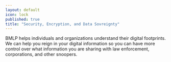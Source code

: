 ```yaml
---
layout: default
icon: lock
published: true
title: "Security, Encryption, and Data Sovreignty"
---
```




BMLP helps individuals and organizations understand their digital footprints. We can help you reign in your digital information so you can have more control over what information you are sharing with law enforcement, corporations, and other snoopers.

